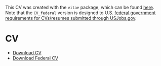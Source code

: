 This CV was created with the `vitae` package, which can be found [here](https://github.com/ropenscilabs/vitae).  Note that the `CV_federal` version is designed to U.S. [federal government requirements for CVs/resumes submitted through USJobs.gov](https://www.usajobs.gov/Help/faq/application/documents/resume/what-to-include/).

# CV

 - [Download CV](https://raw.githubusercontent.com/matthew-hoctor/CV/main/CV.pdf)
 - [Download Federal CV](https://raw.githubusercontent.com/matthew-hoctor/CV/main/CV_federal.pdf)